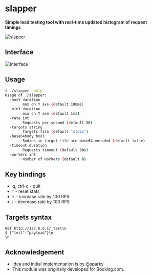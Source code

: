 # slapper

__Simple load testing tool with real-time updated histogram of request timings__

![slapper](https://raw.githubusercontent.com/ikruglov/slapper/master/img/example.gif)

## Interface

![interface](https://raw.githubusercontent.com/ikruglov/slapper/master/img/interface.png)

## Usage
```bash
$ ./slapper -help
Usage of ./slapper:
  -maxY duration
        max on Y axe (default 100ms)
  -minY duration
        min on Y axe (default 1ms)
  -rate int
        Requests per second (default 50)
  -targets string
        Targets file (default "stdin")
  -base64body bool
        Bodies in target file are base64-encoded (default false)
  -timeout duration
        Requests timeout (default 30s)
  -workers int
        Number of workers (default 8)
```

## Key bindings
* q, ctrl-c - quit
* r - reset stats
* k - increase rate by 100 RPS
* j - decrease rate by 100 RPS

## Targets syntax
```
GET http://127.0.0.1/_test\n
$ {"test":"payload"}\n
\n
```

## Acknowledgement
* Idea and initial implementation is by @sparky
* This module was originally developed for Booking.com.
